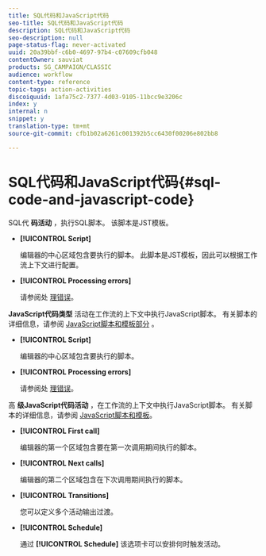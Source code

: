 ```yaml
---
title: SQL代码和JavaScript代码
seo-title: SQL代码和JavaScript代码
description: SQL代码和JavaScript代码
seo-description: null
page-status-flag: never-activated
uuid: 20a39bbf-c6b0-4697-97b4-c07609cfb048
contentOwner: sauviat
products: SG_CAMPAIGN/CLASSIC
audience: workflow
content-type: reference
topic-tags: action-activities
discoiquuid: 1afa75c2-7377-4d03-9105-11bcc9e3206c
index: y
internal: n
snippet: y
translation-type: tm+mt
source-git-commit: cfb1b02a6261c001392b5cc6430f00206e802bb8

---
```



# SQL代码和JavaScript代码{#sql-code-and-javascript-code}

SQL代 **码活动** ，执行SQL脚本。 该脚本是JST模板。

* **[!UICONTROL Script]**

   编辑器的中心区域包含要执行的脚本。 此脚本是JST模板，因此可以根据工作流上下文进行配置。

* **[!UICONTROL Processing errors]**

   请参阅处 [理错误](../../workflow/using/monitoring-workflow-execution.md#processing-errors)。

**JavaScript代码类型** 活动在工作流的上下文中执行JavaScript脚本。 有关脚本的详细信息，请参阅 [JavaScript脚本和模板部分](../../workflow/using/javascript-scripts-and-templates.md) 。

* **[!UICONTROL Script]**

   编辑器的中心区域包含要执行的脚本。

* **[!UICONTROL Processing errors]**

   请参阅处 [理错误](../../workflow/using/monitoring-workflow-execution.md#processing-errors)。

高 **级JavaScript代码活动** ，在工作流的上下文中执行JavaScript脚本。 有关脚本的详细信息，请参阅 [JavaScript脚本和模板](../../workflow/using/javascript-scripts-and-templates.md)。

* **[!UICONTROL First call]**

   编辑器的第一个区域包含要在第一次调用期间执行的脚本。

* **[!UICONTROL Next calls]**

   编辑器的第二个区域包含在下次调用期间执行的脚本。

* **[!UICONTROL Transitions]**

   您可以定义多个活动输出过渡。

* **[!UICONTROL Schedule]**

   通过 **[!UICONTROL Schedule]** 该选项卡可以安排何时触发活动。

